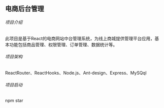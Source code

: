 <h2>电商后台管理</h2>
<h6>项目介绍</h6>
此项目是基于React的电商网站中台管理系统，为线上商城提供管理平台应用，基本功能包括商品管理、权限管理、订单管理、数据统计等。
<h6>项目架构</h6>
ReactRouter、ReactHooks、Node.js、Ant-design、Express、MySQql
<h6>项目启动</h6>
npm star


